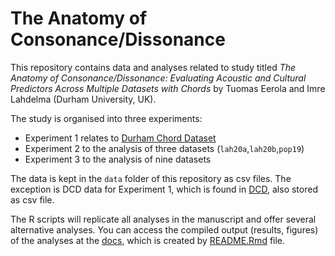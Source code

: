 # The Anatomy of Consonance/Dissonance

This repository contains data and analyses related to study titled _The Anatomy of Consonance/Dissonance: Evaluating Acoustic and Cultural Predictors Across Multiple Datasets with Chords_ by Tuomas Eerola and Imre Lahdelma (Durham University, UK).

The study is organised into three experiments:

* Experiment 1 relates to [Durham Chord Dataset](https://github.com/tuomaseerola/DCD)
* Experiment 2 to the analysis of three datasets (`lah20a`,`lah20b`,`pop19`)
* Experiment 3 to the analysis of nine datasets

The data is kept in the `data` folder of this repository as csv files. The exception is DCD data for Experiment 1, which is found in [DCD](https://github.com/tuomaseerola/DCD), also stored as csv file. 

The R scripts will replicate all analyses in the manuscript and offer several alternative analyses. You can access the compiled output (results, figures) of the analyses at the [docs](https://tuomaseerola.github.io/anatomy-of-consonance/), which is created by [README.Rmd](README.Rmd) file.

